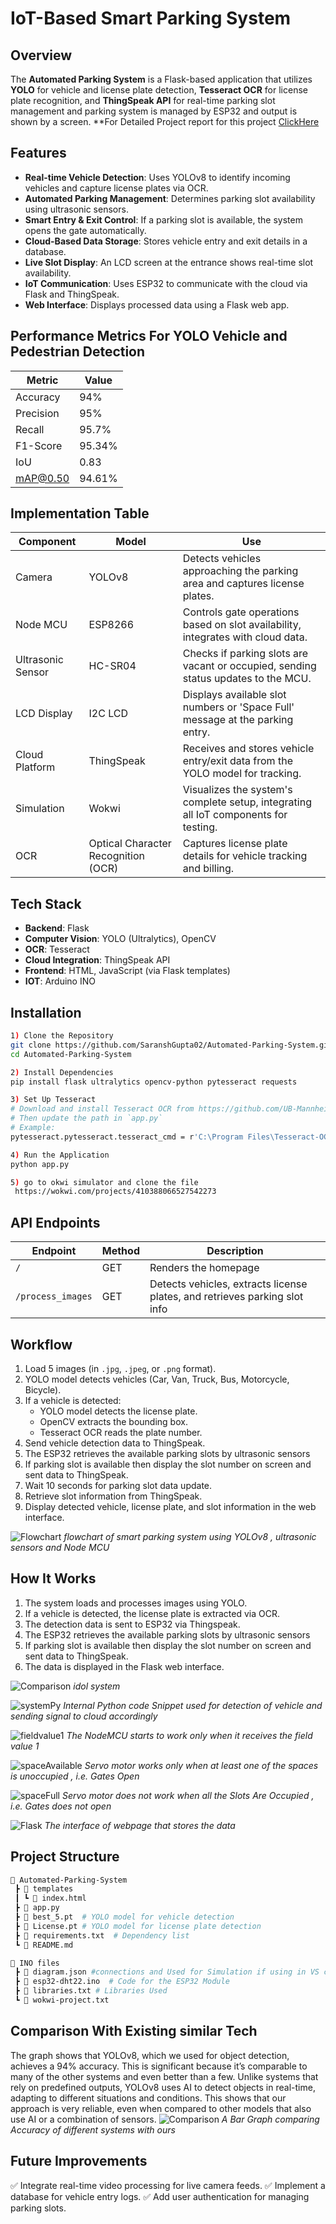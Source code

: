 # **IoT-Based Smart Parking System**

## **Overview**
The **Automated Parking System** is a Flask-based application that utilizes **YOLO** for vehicle and license plate detection, **Tesseract OCR** for license plate recognition, and **ThingSpeak API** for real-time parking slot management and parking system is managed by ESP32 and output is shown by a screen.
**For Detailed Project report for this project [ClickHere](https://docs.google.com/document/d/1eMI91i_AxunxBf9wceRgtuGP6XGCJUhY/edit?usp=sharing&ouid=114326110509733353084&rtpof=true&sd=true)


## **Features**
- **Real-time Vehicle Detection**: Uses YOLOv8 to identify incoming vehicles and capture license plates via OCR.
- **Automated Parking Management**: Determines parking slot availability using ultrasonic sensors.
- **Smart Entry & Exit Control**: If a parking slot is available, the system opens the gate automatically.
- **Cloud-Based Data Storage**: Stores vehicle entry and exit details in a database.
- **Live Slot Display**: An LCD screen at the entrance shows real-time slot availability.
- **IoT Communication**: Uses ESP32 to communicate with the cloud via Flask and ThingSpeak.
- **Web Interface**: Displays processed data using a Flask web app.
 
## Performance Metrics For YOLO Vehicle and Pedestrian Detection 

| Metric     | Value   |
|------------|---------|
| Accuracy   | 94%     |
| Precision  | 95%     |
| Recall     | 95.7%   |
| F1-Score   | 95.34%  |
| IoU        | 0.83    |
| mAP@0.50   | 94.61%  |

## Implementation Table
| Component         | Model                          | Use                                                                 |
|-------------------|--------------------------------|---------------------------------------------------------------------|
| Camera            | YOLOv8                         | Detects vehicles approaching the parking area and captures license plates. |
| Node MCU          | ESP8266                        | Controls gate operations based on slot availability, integrates with cloud data. |
| Ultrasonic Sensor | HC-SR04                        | Checks if parking slots are vacant or occupied, sending status updates to the MCU. |
| LCD Display       | I2C LCD                        | Displays available slot numbers or 'Space Full' message at the parking entry. |
| Cloud Platform    | ThingSpeak                     | Receives and stores vehicle entry/exit data from the YOLO model for tracking. |
| Simulation        | Wokwi                          | Visualizes the system's complete setup, integrating all IoT components for testing. |
| OCR               | Optical Character Recognition (OCR) | Captures license plate details for vehicle tracking and billing. |


## **Tech Stack**
- **Backend**: Flask
- **Computer Vision**: YOLO (Ultralytics), OpenCV
- **OCR**: Tesseract
- **Cloud Integration**: ThingSpeak API
- **Frontend**: HTML, JavaScript (via Flask templates)
- **IOT**: Arduino INO

## **Installation**

```bash
1) Clone the Repository
git clone https://github.com/SaranshGupta02/Automated-Parking-System.git
cd Automated-Parking-System

2) Install Dependencies
pip install flask ultralytics opencv-python pytesseract requests

3) Set Up Tesseract
# Download and install Tesseract OCR from https://github.com/UB-Mannheim/tesseract/wiki
# Then update the path in `app.py`
# Example:
pytesseract.pytesseract.tesseract_cmd = r'C:\Program Files\Tesseract-OCR\tesseract.exe'

4) Run the Application
python app.py

5) go to okwi simulator and clone the file
 https://wokwi.com/projects/410388066527542273
```

## **API Endpoints**
| Endpoint         | Method | Description                                                       |
|-----------------|--------|-------------------------------------------------------------------|
| `/`             | GET    | Renders the homepage                                            |
| `/process_images` | GET    | Detects vehicles, extracts license plates, and retrieves parking slot info |

## **Workflow**
1. Load 5 images (in `.jpg`, `.jpeg`, or `.png` format).
2. YOLO model detects vehicles (Car, Van, Truck, Bus, Motorcycle, Bicycle).
3. If a vehicle is detected:
   - YOLO model detects the license plate.
   - OpenCV extracts the bounding box.
   - Tesseract OCR reads the plate number.
4. Send vehicle detection data to ThingSpeak.
5. The ESP32 retrieves the available parking slots by ultrasonic sensors
6. If parking slot is available then display the slot number on screen and sent data to ThingSpeak.
7. Wait 10 seconds for parking slot data update.
8. Retrieve slot information from ThingSpeak.
9. Display detected vehicle, license plate, and slot information in the web interface.

![Flowchart](Images/Flowchart.png)
*flowchart of smart parking system using YOLOv8 , ultrasonic sensors and Node MCU*

## **How It Works**
1. The system loads and processes images using YOLO.
2. If a vehicle is detected, the license plate is extracted via OCR.
3. The detection data is sent to ESP32 via Thingspeak.
4. The ESP32 retrieves the available parking slots by ultrasonic sensors
5. If parking slot is available then display the slot number on screen and sent data to ThingSpeak.
6. The data is displayed in the Flask web interface.

![Comparison](Images/Project.png)
*idol system*

![systemPy](Images/system.png)
*Internal Python code Snippet used for detection of vehicle and sending signal to cloud accordingly*

![fieldvalue1](Images/fieldvalue1.png)
*The NodeMCU starts to work only when it receives the field value 1*

![spaceAvailable](Images/spaceAvail.png)
*Servo motor works only when at least one of the spaces is unoccupied , i.e. Gates Open*

![spaceFull](Images/spaceFull.png)
*Servo motor does not work when all the Slots Are Occupied , i.e. Gates does not open*

![Flask](Images/Flask.png)
*The interface of webpage that stores the data*



## **Project Structure**
```bash
📂 Automated-Parking-System
 ┣ 📂 templates
 ┃ ┗ 📜 index.html
 ┣ 📜 app.py
 ┣ 📜 best_5.pt  # YOLO model for vehicle detection
 ┣ 📜 License.pt # YOLO model for license plate detection
 ┣ 📜 requirements.txt  # Dependency list
 ┗ 📜 README.md

📂 INO files
 ┣ 📜 diagram.json #connections and Used for Simulation if using in VS code
 ┣ 📜 esp32-dht22.ino  # Code for the ESP32 Module
 ┣ 📜 libraries.txt # Libraries Used
 ┗ 📜 wokwi-project.txt 

```

## **Comparison With Existing similar Tech**
The graph shows that YOLOv8, which we used for object detection, achieves a 94% accuracy. This is significant because it’s comparable to many of the other systems and even better than a few. Unlike systems that rely on predefined outputs, YOLOv8 uses AI to detect objects in real-time, adapting to different situations and conditions. This shows that our approach is very reliable, even when compared to other models that also use AI or a combination of sensors. 
![Comparison](Images/comparision.png)
*A Bar Graph comparing Accuracy of different systems with ours*

## **Future Improvements**
✅ Integrate real-time video processing for live camera feeds.
✅ Implement a database for vehicle entry logs.
✅ Add user authentication for managing parking slots.

